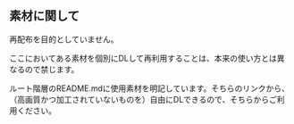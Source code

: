 ## 素材に関して

再配布を目的としていません。

ここにおいてある素材を個別にDLして再利用することは、本来の使い方とは異なるので禁じます。

ルート階層のREADME.mdに使用素材を明記しています。そちらのリンクから、（高画質かつ加工されていないものを）自由にDLできるので、そちらからご利用ください。
